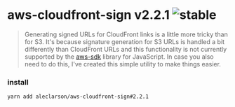 
# aws-cloudfront-sign v2.2.1 ![stable](https://img.shields.io/badge/stability-stable-4EBA0F.svg?style=flat)

> Generating signed URLs for CloudFront links is a little more tricky than for S3. It's because signature generation for S3 URLs is handled a bit differently than CloudFront URLs and this functionality is not currently supported by the [aws-sdk](https://github.com/aws/aws-sdk-js) library for JavaScript. In case you also need to do this, I've created this simple utility to make things easier.

### install

```sh
yarn add aleclarson/aws-cloudfront-sign#2.2.1
```

